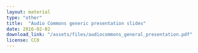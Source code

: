```yaml
---
layout: material
type: "other"
title:  "Audio Commons generic presentation slides"
date: 2016-02-02
download_link: "/assets/files/audiocommons_general_presentation.pdf"
license: CC0
---
```

